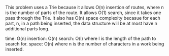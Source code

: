 This problem uses a Trie because it allows O(n) insertion of routes, where n
is the number of parts of the route. It allows O(1) search, since it takes one pass
through the Trie. It also has O(n) space complexity becasue for each
part, n, in a path being inserted, the data structure will be at most
have n additional parts long.

time: O(n)
insertion: O(n)
search: O(l) where l is the length of the path to search for.
space: O(n) where n is the number of characters in a work being inserted.
